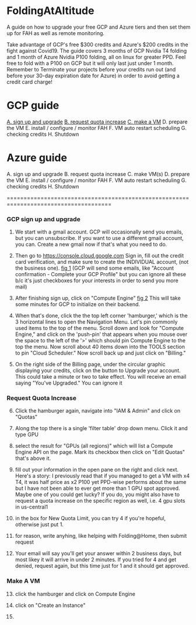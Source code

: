 # FoldingAtAltitude
A guide on how to upgrade your free GCP and Azure tiers and then set them up for FAH as well as remote monitoring.

Take advantage of GCP's free $300 credits and Azure's $200 credits in the fight against Covid19. The guide covers 3 months of GCP Nvidia T4 folding and 1 month of Azure Nvidia P100 folding, all on linux for greater PPD. Feel free to fold with a P100 on GCP but it will only last just under 1 month. Remember to Terminate your projects before your credits run out (and before your 30-day expiration date for Azure) in order to avoid getting a credit card charge!

# GCP guide
  [A. sign up and upgrade](#gcp-sign-up-and-upgrade)
  [B. request quota increase](#request-quota-increase)
  [C. make a VM](#make-a-vm)
  D. prepare the VM
  E. install / configure / monitor FAH
  F. VM auto restart scheduling
  G. checking credits
  H. Shutdown
# Azure guide
  A. sign up and upgrade
  B. request quota increase
  C. make VM(s)
  D. prepare the VM
  E. install / configure / monitor FAH
  F. VM auto restart scheduling
  G. checking credits
  H. Shutdown

=====================================================================================

### GCP sign up and upgrade
1. We start with a gmail account. GCP will occasionally send you emails, but you can unsubscribe. If you want to use a different gmail account, you can. Create a new gmail now if that's what you need to do.

2. Then go to https://console.cloud.google.com
Sign in, fill out the credit card verification, and make sure to create the INDIVIDUAL account, (not the business one). [fig 1]() (GCP will send some emails, like "Account confirmation - Complete your GCP Profile" but you can ignore all these b/c it's just checkboxes for your interests in order to send you more mail)

3. After finishing sign up, click on "Compute Engine" [fig 2]()
This will take some minutes for GCP to initialize on their backend.

4. When that's done, click the the top left corner 'hamburger,' which is the 3 horizontal lines to open the Navigation Menu. Let's pin commonly used items to the top of the menu. Scroll down and look for "Compute Engine," and click on the 'push-pin' that appears when you mouse over the space to the left of the '>' which should pin Compute Engine to the top the menu. Now scroll about 40 items down into the TOOLS section to pin "Cloud Scheduler." Now scroll back up and just click on "Billing."

5. On the right side of the Billing page, under the circular graphic displaying your credits, click on the button to Upgrade your account.
This could take a minute or two to take effect. You will receive an email saying "You've Upgraded." You can ignore it

### Request Quota Increase

6. Click the hamburger again, navigate into "IAM & Admin" and click on "Quotas"

7. Along the top there is a single 'filter table' drop down menu. Click it and type GPU

8. select the result for "GPUs (all regions)" which will list a Compute Engine API on the page. Mark its checkbox then click on "Edit Quotas" that's above it.

9. fill out your information in the open pane on the right and click next. 
Here's a story: I previously read that if you managed to get a VM with x4 T4, it was half price as x2 P100 yet PPD-wise performs about the same but I have not been able to ever get more than 1 GPU spot approved. Maybe one of you could get lucky? If you do, you might also have to request a quota increase on the specific region as well, i.e. 4 gpu slots in us-central1

10. in the box for New Quota Limit, you can try 4 if you're hopeful, otherwise just put 1. 

11. for reason, write anyhing, like helping with Folding@Home, then submit request

12. Your email will say you'll get your answer within 2 business days, but most likey it will arrive in under 2 minutes. If you tried for 4 and get denied, request again, but this time just for 1 and it should get approved.


### Make A VM
13. click the hamburger and click on Compute Engine

14. click on "Create an Instance"

15. 
